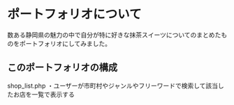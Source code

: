# ポートフォリオについて
数ある静岡県の魅力の中で自分が特に好きな抹茶スイーツについてのまとめたものをポートフォリオにしてみました。

## このポートフォリオの構成
  shop_list.php
    ・ユーザーが市町村やジャンルやフリーワードで検索して該当したお店を一覧で表示する
